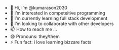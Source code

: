 - 👋 Hi, I’m @kumarason2030
- 👀 I’m interested in competeitive programming
- 🌱 I’m currently learning full stack development
- 💞️ I’m looking to collaborate with other developers
- 📫 How to reach me ...
- 😄 Pronouns: they/them
- ⚡ Fun fact: i love learning bizzare facts

<!---
kumarason2030/kumarason2030 is a ✨ special ✨ repository because its `README.md` (this file) appears on your GitHub profile.
You can click the Preview link to take a look at your changes.
--->
